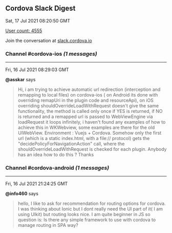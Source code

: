 ## Cordova Slack Digest
Sat, 17 Jul 2021 08:20:50 GMT

[User count: 4555](https://cordova.slack.com/)


Join the conversation at [slack.cordova.io](http://slack.cordova.io/)

### __Channel #cordova-ios__ _(1 messages)_
---

Fri, 16 Jul 2021 08:29:03 GMT

__@asskar__ says 
> Hi, i am trying to achieve automatic url redirection (interception and remapping to local files) on cordova-ios ( on Android its done with overriding remapUri in the plugin code and resourceApi), on iOS overriding shouldOverrideLoadWithRequest doesn't give the same functionality, the method is called only once if YES is returned, if NO is returned and a remapped url is passed to WebViewEngine via loadRequest  it loops infinitely, i haven't found any examples of how to achieve this in WKWebview, some examples are there for the old UIWebView.
> Environment : Vuejs + Cordova.
> Somehow only the first url (which is a static index.html, with a file:// protocol) gets the "decidePolicyForNavigationAction" call, where the shouldOverrideLoadWithRequest is checked for each plugin.
> Anybody has an idea how to do this ?
> Thanks
> 

### __Channel #cordova-android__ _(1 messages)_
---

Fri, 16 Jul 2021 21:24:25 GMT

__@info460__ says 
> hello, I like to ask for recommendation for routing options for cordova.
> I was thinking about Ionic but I dont really need the UI part of it( I am using UIkit) but routing looks nice.
> I am quite beginner in JS so question is:
> Is there any simple framework to use with cordova to manage routing in SPA way?
> 
